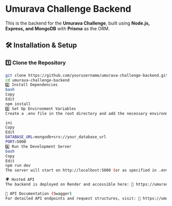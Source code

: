 # Umurava Challenge Backend

This is the backend for the **Umurava Challenge**, built using **Node.js, Express, and MongoDB** with **Prisma** as the ORM.

## 🛠️ Installation & Setup

### 1️⃣ Clone the Repository
```bash
git clone https://github.com/yourusername/umurava-challenge-backend.git
cd umurava-challenge-backend
2️⃣ Install Dependencies
bash
Copy
Edit
npm install
3️⃣ Set Up Environment Variables
Create a .env file in the root directory and add the necessary environment variables:

ini
Copy
Edit
DATABASE_URL=mongodb+srv://your_database_url
PORT=5000
4️⃣ Run the Development Server
bash
Copy
Edit
npm run dev
The server will start on http://localhost:5000 (or as specified in .env).

🌍 Hosted API
The backend is deployed on Render and accessible here: 🔗 https://umurava-challenge-be.onrender.com/

📜 API Documentation (Swagger)
For detailed API endpoints and request structures, visit: 🔗 https://umurava-challenge-be.onrender.com/api-docs/#/ 
